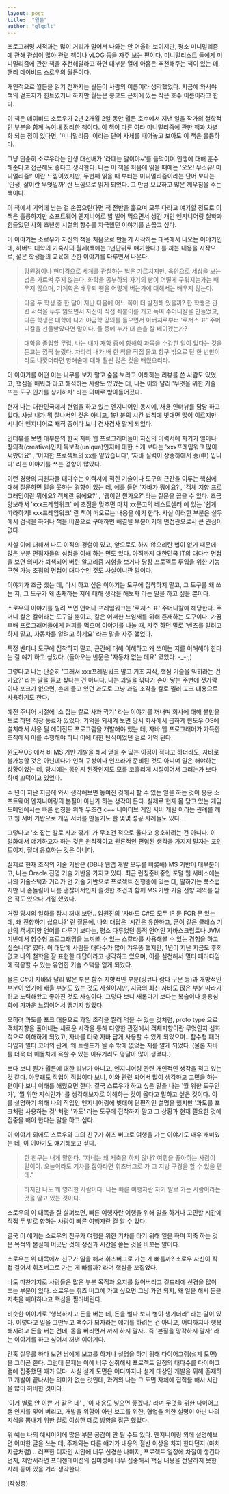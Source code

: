 ```yaml
---
layout: post
title:  "월든"
author: "glqdlt"
---
```


프로그래밍 서적과는 많이 거리가 멀어서 나와는 안 어울려 보이지만, 평소 미니멀리즘에 관해 관심이 많아 관련 책이나 vLOG 등을 자주 보는 편이다. 미니멀리스트 들에게 미니멀리즘에 관한 책을 추천해달라고 하면 대부분 열에 아홉은 추천해주는 책이 있는 데, 핸리 데이비드 스로우의 월든이다.

개인적으로 월든을 읽기 전까지는 월든이 사람의 이름이라 생각했었다. 지금에 와서야 책의 겉표지가 힌트였거니 하지만 월든은 콩코드 근처에 있는 작은 호수 이름이라고 한다. 

이 책은 데이비드 소로우가 2년 2개월 2일 동안 월든 호수에서 지낸 일을 작가의 철학적인 부분을 함께 녹여내 정리한 책이다. 이 책이 다른 여타 미니멀리즘에 관한 책과 차별화 되는 점이 있다면, '미니멀리즘' 이라는 단어 자체를 때어놓고 보아도 이 책은 훌륭하다. 

그냥 단순히 소로우라는 인생 대선배가 '라떼는 말이야~'를 들먹이며 인생에 대해 훈수 해준다고 접근해도 좋다고 생각한다. 나는 이 책을 처음에 읽을 때에는 '오오! 무소유! 미니멀리즘!' 이란 느낌이었지만, 두번째 읽을 때 부터는 미니멀리즘이라는 단어 보다는 '인생, 삶이란 무엇일까' 란 느낌으로 읽게 되었다. 그 만큼 오묘하고 많은 깨우침을 주는 책이다.

이 책에서 기억에 남는 걸 손꼽으란다면 책 전반을 훑으며 모두 다라고 얘기할 정도로 이 책은 훌륭하지만 소프트웨어 엔지니어로 밥 벌어 먹으면서 생긴 개인 엔지니어링 철학과 힘들었던 사회 초년생 시절의 향수를 자극했던 이야기를 손꼽고 싶다.

이 이야기는 소로우가 자신의 책을 처음으로 만들기 시작하는 대목에서 나오는 이야기인 데, 하버드 대학의 기숙사의 월세(책에는 1년단위로 얘기한다.) 를 까는 내용을 시작으로, 젊은 학생들의 교육에 관한 이야기를 다루면서 나온다.

>망원경이나 현미경으로 세계를 관찰하는 법은 가르치지만, 육안으로 세상을 보는 법은 가르켜 주지 않는다. 화학을 공부하되 자기의 빵이 어떻게 구워지는가는 배우지 않으며, 기계학은 배우되 빵을 어떻게 버는가에 대해서는 배우지 않는다. 

> 다음 두 학생 중 한 달이 지난 다음에 어느 쪽이 더 발전해 있을까? 한 학생은 관련 서적을 두루 읽으면서 자신이 직접 쇠붙이를 캐고 녹여 주머니칼을 만들었고, 다른 학생은 대학에 나가 야금학 강의를 들으면서 아버지로부터 '로저스 표' 주머니칼을 선물받았다면 말이다. 둘 중에 누가 더 손을 잘 베이겠는가?

> 대학을 졸업할 무렵, 나는 내가 재학 중에 항해학 과목을 수강한 일이 있다는 것을 듣고는 깜짝 놀랐다. 차라리 내가 배 한 척을 직접 몰고 항구 밖으로 단 한 번만이라도 나깟더라면 항해술에 대해 훨씬 많은 것을 배웠으리라.

이 이야기를 어떤 이는 나무를 보지 말고 숲을 보라고 이해하는 리뷰를 쓴 사람도 있었고, 핵심을 배워라 라고 해석하는 사람도 있었는 데, 나는 이와 달리 '무엇을 위한 기술 또는 도구 인가를 상기하자' 라는 의미로 받아들어졌다. 

현재 나는 대한민국에서 현업을 하고 있는 엔지니어인 동시에, 채용 인터뷰를 담당 하고 있다. 사실 내가 뭐 잘나서인 것은 아니고, 1만 분의 시간 법칙에 빗대면 많이 이르지만 시니어 엔지니어로 재직 중이다 보니 겸사겸사 맡게 되었다.

인터뷰를 보면 대부분의 한국 자바 웹 프로그래머들이 자신의 이력서에 자기가 얼마나 창의적(creative)인지 독보적(unique)인지에 대한 소개 보다는 'xxx프레임워크 많이 써봤어요' , '어떠한 프로젝트의 xx를 맡았습니다', '자바 실력이 상중하에서 중(中) 입니다' 라는 이야기를 쓰는 경향이 많았다. 

이런 경향의 지원자들 대다수는 이력서에 적힌 기술이나 도구의 근간을 이루는 핵심에 대해 질문하면 말을 못하는 경향이 있는 데, 예를 들면 '자바가 뭐에요?', '객체 지향 프로그래밍이란 뭐에요? 객체란 뭐에요?' , '웹이란 뭔가요?' 라는 질문을 꼽을 수 있다. 조금 양보해서 'xxx프레임워크' 에 초점을 맞추면 마치 xx문고의 베스트셀러 에 있는 '쉽게 따라하기! xxx프레임워크' 란 책이 떠오르는 내용을 얘기 한다. 사실 이러한 부분은 실무에서 검색을 하거나 책을 비품으로 구매하면 해결될 부분이기에 면접관으로서 큰 관심이 없다.

사실 이에 대해서 나도 이직의 경험이 있고, 앞으로도 하지 않으리란 법이 없기 때문에 많은 부분 면접자들의 심정을 이해 하는 면도 있다. 아직까지 대한민국 IT의 대다수 면접을 보면 의미가 퇴색되어 버린 알고리즘 시험을 보거나 당장 프로젝트 투입을 위한 기능 구현 가능 초점의 면접이 대다수인 것도 사실이니깐 말이다.

이야기가 조금 샜는 데, 다시 하고 싶은 이야기는 도구에 집착하지 말고, 그 도구를 왜 쓰는 지, 그 도구가 왜 존재하는 지에 대해 생각을 해보자 라는 말을 하고 싶을 뿐이다.

소로우의 이야기를 빌려 쓰면 언어나 프레임워크는 '로저스 표' 주머니칼에 해당한다. 주머니 칼은 칼이라는 도구일 뿐이고, 칼은 어떠한 쓰임새를 위해 존재하는 도구이다. 가끔 후배 프로그래머들에게 커피를 먹으며 이야기를 나눌 때, 자주 하던 말로 '벤츠를 알려고 하지 말고, 자동차를 알려고 하세요' 라는 말을 자주 했었다. 

특정 벤더나 도구에 집착하지 말고, 근간에 대해 이해하고 왜 쓰이는 지를 이해해야 한다는 걸 얘기 하고 싶었다. (돌아오는 반문은 '자동차 없는 데요' 였었다. -_-;;)

그렇다고 나는 단순히 '그래서 xxx프레임워크 말고 기초 지식, 핵심 기술을 익히라는 건가요?' 라는 말을 듣고 싶다는 건 아니다. 나는 과일을 깎다가 손이 닿는 주변에 젓가락이나 포크가 없으면, 손에 들고 있던 과도로 그냥 과일 조각을 칼로 찔러 포크 대용으로 사용하기도 한다. 

예전 주니어 시절에 '소 잡는 칼로 사과 깍기' 라는 이야기를 꺼내며 회사에 대해 불만을 토로 하던 직장 동료가 있었다. 기억을 되새겨 보면 당시 회사에서 급하게 윈도우 OS에 설치해서 사용 될 에이전트 프로그램을 개발해야 했는 데, 자바 웹 프로그래머가 가득한 조직에서 이를 수행해야 하니 이에 대한 탄식이었던 걸로 기억 된다. 

윈도우OS 에서 비 MS 기반 개발을 해서 얻을 수 있는 이점이 적다고 하더라도, 자바로 불가능할 것은 아닌데다가 인력 구성이나 인프라가 준비된 것도 아니며 일은 해야하는 상황이었는 데, 당시에는 똥인지 된장인지도 모를 코흘리게 시절이어서 그러는가 보다 하며 끄덕이고 있었다. 

수 년이 지난 지금에 와서 생각해보면 놓여진 것에서 할 수 있는 일을 하는 것이 응용 소프트웨어 엔지니어링의 본질이 아닌가 하는 생각이 든다. 실제로 현재 몸 담고 있는 게임 도메인에서는 빠른 런칭을 위해 무조건 c++ 네이티브 게임 서버 개발 이라는 관례를 깨고 웹 서버 기반으로 게임 서버를 만들기도 한 몇몇 성공 사례들도 있다. 

그렇다고 '소 잡는 칼로 사과 깎기' 가 무조건 적으로 옳다고 응호하려는 건 아니다. 이 일화에서 얘기하고자 하는 것은 원칙적이고 원론적인 편협된 생각을 가지지 말자는 포인트이지, 절대 응호하는 것은 아니다. 

실제로 현재 조직의 기술 기반은 (DB나 웹앱 개발 모두를 비롯해) MS 기반이 대부분이고, 나는 Oracle 진영 기술 기반을 가지고 있다. 최근 런칭준비중인 포털 웹 서비스에는 나의 기술스택과 거리가 먼 기술 기반으로 프로젝트 진행중에 있는 데, 말하기는 쑥스럽지만 내 손놀림이 나름 괜찮아서인지 솔깃한 조건과 함께 MS 기반 기술 전향 제의를 받은 적도 있으나 거절 했었다.

거절 당시의 일화를 잠시 꺼내 보면.. 임원진의 '자바도 C#도 모두 IF 문 FOR 문 있는 데, 왜 전향하기 싫으냐?' 란 질문에, 나의 대답은 '시간은 유한하고, 굳이 같은 클래스 기반의 객체지향 언어를 다루기 보다는, 평소 다루었던 동적 언어인 자바스크립트나 JVM 기반에서 함수형 프로그래밍을 느껴볼 수 있는 스칼라를 사용해볼 수 있는 경험을 하고 싶습니다' 였다. 이 대답에 사람들 대다수가 많이 갸우똥 했지만, 1년이 지난 지금도 후회없고 나의 철학을 잘 표현한 대답이라고 생각하고 있으며, 이를 실천해서 멀티 패러다임에 적응할 수 있는 유연한 기술 스택을 얻게 되었다. 

물론 C#이 자바와 달리 많은 부분 함수 지향적인 부분(링큐나 람다 구문 등)과 개방적인 부분이 있기에 배울 부분도 있는 것도 사실이지만, 지금의 최신 자바도 많은 부분 따라가려고 노력해왔고 좋아진 것도 사실이다. 그렇다 보니 새롭다기 보다는 복습이나 응용심화에 가까운 느낌이어서 땡기지 않았다.

오히려 과도를 포크 대용으로 과일 조각을 찔러 먹을 수 있는 것처럼, proto type 으로 객체지향을 풀어내는 새로운 시각을 통해 다양한 관점에서 객체지향이란 무엇인지 심화적으로 이해하게 되었고, 자바를 더욱 자바 답게 사용할 수 있게 되었으며.. 함수형 패러다임과 멀티 코어의 관계, 왜 트랜드가 될 수 밖에 없었는 지를 알게 되었다. (물론 자바를 더욱 더 매몰차게 욕할 수 있는 이유거리도 덩달아 많이 생겼다.)

쓰다 보니 뭔가 월든에 대한 리뷰가 아니고, 엔지니어링 관련 개인적인 생각을 적고 있는 것 같다. 아무래도 직업이 직업이다 보니, 이와 관련 되어서 많이 생각하고 고민을 하는 편이다 보니 이해를 해줬으면 한다. 결국 스로우가 하고 싶은 말을 나는 '뭘 위한 도구인가', '뭘 위한 지식인가' 를 생각해보자로 이해하는 것이 옳다고 말하고 싶은 것이다. 이를 설명하기 위해 나의 직업인 엔지니어링에 빗대어 단편적인 설명을 했지만 '과도를 포크처럼 사용하는 것' 처럼 '과도' 라는 도구에 집착하지 말고 그 상황과 현재 필요한 것에 집중을 해야 한다는 말을 하고 싶다.

이 이야기 외에도 스로우와 그의 친구가 휘츠 버그로 여행을 가는 이야기도 매우 재미있는 데, 이 이야기도 얘기해보고 싶다.

> 한 친구는 내게 말한다. "자네는 왜 저축을 하지 않나? 여행을 좋아하는 사람이 말이야. 오늘이라도 기차를 잡아타면 휘츠버그로 가 그 지방 구경을 할 수 있을 텐데."

> 하지만 나도 꽤 영리한 사람이다. 나는 빠른 여행자란 자기 발로 가는 사람이라는 것을 알고 있는 것이다. 

소로우의 이 대목을 잘 살펴보면, 빠른 여행자란 여행을 위해 일을 하거나 고민할 시간에 직접 두 발로 향하는 사람이 빠른 여행자란 걸 알 수 있다.

결국 이 얘기는 소로우의 친구가 여행을 위한 기차를 타기 위해 일을 하며 저축 하는 것은 목적의 본질에 어긋난 것에 정신과 시간을 쏟는 것을 비꼬는 말이다.

소로우는 위 대목에서 친구가 일을 해서 휘츠버그로 가는 게 빠를까? 소로우 자신이 직접 걸어서 휘츠버그로 가는 게 빠를까? 라며 핵심을 꼬집었다.

나도 마찬가지로 사람들은 많은 부분 목적과 요지를 잃어버리고 겉드레에 신경을 많이 쓰는 부분이 있다. 소로우는 휘츠 버그에 가고 싶으면 그냥 가면 되지, 왜 일을 해서 돈을 저축을 해야하냐고 핵심을 찔러버린다. 

비슷한 이야기로 '행복하자고 돈을 버는 데, 돈을 벌다 보니 병이 생기더라' 라는 말이 있다. 이렇다고 일을 그만두고 백수가 되자라는 얘기를 하려는 건 아니고, 어디까지나 행복해지려고 돈을 버는 건데, 몸을 버리면서 까지 하지 말자.. 즉 '본질을 망각하지 말자' 라는 이야기를 하고 싶어서 꺼낸 이야기다.

간혹 실무를 하다 보면 남에게 보고를 하거나 설명을 하기 위해 다이어그램(설계 도면)을 그리곤 한다. 그런데 문제는 이에 너무 심취해서 프로젝트 일정의 대다수를 다이어그램에 집중했던 때가 있다. 사실 설계 도면은 어디까지나 설계 대상인 개발을 위해 존재하고 개발이 끝나서는 의미가 없는 것인데, 과거의 나는 그 도면 자체에 집착을 해서 시간을 많이 허비한 것이다.

'이거 별로 안 이쁜 거 같은 데' , '이 내용도 넣으면 좋겠다.' 라며 무엇을 위한 다이어그램 인지를 잊어 버리고, 개발을 위함이 아닌 보고를 위한, 협업을 위한 설명이 아닌 나의 지식을 뽐내기 위한 걸로 이상한 데로 방향을 잡곤 했었다. 

위 예는 나의 예시이기에 많은 부분 공감이 안 될 수도 있다. 엔지니어링 외에 설명해보면 어떠한 글을 쓰는 데, 주제와는 다른 얘기가 내용의 절반 이상을 차지 한다던지 (마치 지금처럼) .. 러프한 디자인 시안에 너무 신경쓴 나머지, 프로젝트 일정에 차질이 생긴다던지, 제안서라면 프리젠테이션의 심미성에 너무 집중해서 핵심 내용을 전달하지 못한 사례 등이 있을 거라 생각한다.

(작성중)
